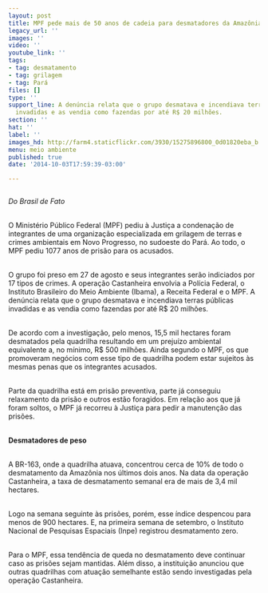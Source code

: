 ```yaml
---
layout: post
title: MPF pede mais de 50 anos de cadeia para desmatadores da Amazônia
legacy_url: ''
images: ''
video: ''
youtube_link: ''
tags:
- tag: desmatamento
- tag: grilagem
- tag: Pará
files: []
type: ''
support_line: A denúncia relata que o grupo desmatava e incendiava terras públicas
  invadidas e as vendia como fazendas por até R$ 20 milhões.
section: ''
hat: ''
label: ''
images_hd: http://farm4.staticflickr.com/3930/15275896800_0d01820eba_b.jpg
menu: meio ambiente
published: true
date: '2014-10-03T17:59:39-03:00'

---
```

<p><img alt="" src="http://farm4.staticflickr.com/3930/15275896800_0d01820eba_b.jpg" /></p>

<p><em>Do Brasil de Fato</em></p>

<p><br />
O Minist&eacute;rio P&uacute;blico Federal (MPF) pediu &agrave; Justi&ccedil;a a condena&ccedil;&atilde;o de integrantes de uma organiza&ccedil;&atilde;o especializada em grilagem de terras e crimes ambientais em Novo Progresso, no sudoeste do Par&aacute;. Ao todo, o MPF pediu 1077 anos de pris&atilde;o para os acusados.</p>

<p><br />
O grupo foi preso em 27 de agosto e seus integrantes ser&atilde;o indiciados por 17 tipos de crimes. A opera&ccedil;&atilde;o Castanheira envolvia a Pol&iacute;cia Federal, o Instituto Brasileiro do Meio Ambiente (Ibama), a Receita Federal e o MPF. A den&uacute;ncia relata que o grupo desmatava e incendiava terras p&uacute;blicas invadidas e as vendia como fazendas por at&eacute; R$ 20 milh&otilde;es.</p>

<p><br />
De acordo com a investiga&ccedil;&atilde;o, pelo menos, 15,5 mil hectares foram desmatados pela quadrilha resultando em um preju&iacute;zo ambiental equivalente a, no m&iacute;nimo, R$ 500 milh&otilde;es. Ainda segundo o MPF, os que promoveram neg&oacute;cios com esse tipo de quadrilha podem estar sujeitos &agrave;s mesmas penas que os integrantes acusados.</p>

<p><br />
Parte da quadrilha est&aacute; em pris&atilde;o preventiva, parte j&aacute; conseguiu relaxamento da pris&atilde;o e outros est&atilde;o foragidos. Em rela&ccedil;&atilde;o aos que j&aacute; foram soltos, o MPF j&aacute; recorreu &agrave; Justi&ccedil;a para pedir a manuten&ccedil;&atilde;o das pris&otilde;es.</p>

<p><br />
<strong>Desmatadores de peso&nbsp;</strong></p>

<p><br />
A BR-163, onde a quadrilha atuava, concentrou cerca de 10% de todo o desmatamento da Amaz&ocirc;nia nos &uacute;ltimos dois anos. Na data da opera&ccedil;&atilde;o Castanheira, a taxa de desmatamento semanal era de mais de 3,4 mil hectares.</p>

<p><br />
Logo na semana seguinte &agrave;s pris&otilde;es, por&eacute;m, esse &iacute;ndice despencou para menos de 900 hectares. E, na primeira semana de setembro, o Instituto Nacional de Pesquisas Espaciais (Inpe) registrou desmatamento zero.</p>

<p><br />
Para o MPF, essa tend&ecirc;ncia de queda no desmatamento deve continuar caso as pris&otilde;es sejam mantidas. Al&eacute;m disso, a institui&ccedil;&atilde;o anunciou que outras quadrilhas com atua&ccedil;&atilde;o semelhante est&atilde;o sendo investigadas pela opera&ccedil;&atilde;o Castanheira.</p>
